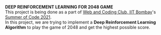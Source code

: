 <h>**DEEP REINFORCEMENT LEARNING FOR 2048 GAME**</h><br>
This project is being done as a part of <a href = 'https://github.com/wncc'>Web and Coding Club, IIT Bombay</a>'s <a href="https://wncc-iitb.org/soc/">Summer of Code 2021</a>.<br>
In this project, we are trying to implement a **Deep Reinforcement Learning Algorithm** to play the game of 2048 and get the highest possible score. 
